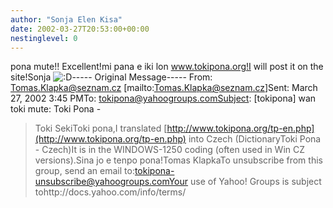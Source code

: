 ```yaml
---
author: "Sonja Elen Kisa"
date: 2002-03-27T20:53:00+00:00
nestinglevel: 0
---
```

pona mute!! Excellent!mi pana e iki lon www.tokipona.org!I will post it on the site!Sonja ![:D](images/smilies/icon_e_biggrin.gif "Very Happy")\-----
Original Message-----
From: [Tomas.Klapka@seznam.cz](mailto://Tomas.Klapka@seznam.cz) \[mailto:[Tomas.Klapka@seznam.cz](mailto://Tomas.Klapka@seznam.cz)\]Sent: March 27, 2002 3:45 PMTo: [tokipona@yahoogroups.comSubject](mailto://tokipona@yahoogroups.comSubject): \[tokipona\] wan toki mute: Toki Pona -
> Toki SekiToki pona,I translated [http://www.tokipona.org/tp-en.php](http://www.tokipona.org/tp-en.php) into Czech (DictionaryToki Pona -
> Czech)It is in the WINDOWS-1250 coding (often used in Win CZ versions).Sina jo e tenpo pona!Tomas KlapkaTo unsubscribe from this group, send an email to:[tokipona-unsubscribe@yahoogroups.comYour](mailto://tokipona-unsubscribe@yahoogroups.comYour) use of Yahoo! Groups is subject tohttp://docs.yahoo.com/info/terms/